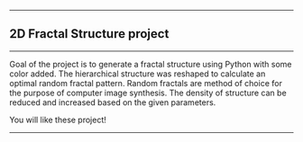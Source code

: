 ---
## 2D Fractal Structure project
___

Goal of the project is to generate a fractal structure using Python with some color added.
The hierarchical structure was reshaped to calculate an optimal random fractal pattern. Random fractals are method of choice for the purpose of computer image synthesis. The density of structure can be reduced and increased based on the given parameters. 

You will like these project!

------